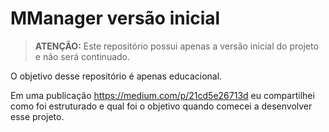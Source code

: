# MManager versão inicial

> **ATENÇÃO:** Este repositório possui apenas a versão inicial do projeto e não será continuado.

O objetivo desse repositório é apenas educacional.

Em uma publicação https://medium.com/p/21cd5e26713d eu compartilhei como foi estruturado e qual foi o objetivo quando comecei a desenvolver esse projeto.
